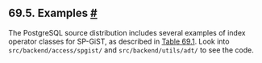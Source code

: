## 69.5. Examples [#](#SPGIST-EXAMPLES)

The PostgreSQL source distribution includes several examples of index operator classes for SP-GiST, as described in [Table 69.1](spgist-builtin-opclasses#SPGIST-BUILTIN-OPCLASSES-TABLE "Table 69.1. Built-in SP-GiST Operator Classes"). Look into `src/backend/access/spgist/` and `src/backend/utils/adt/` to see the code.